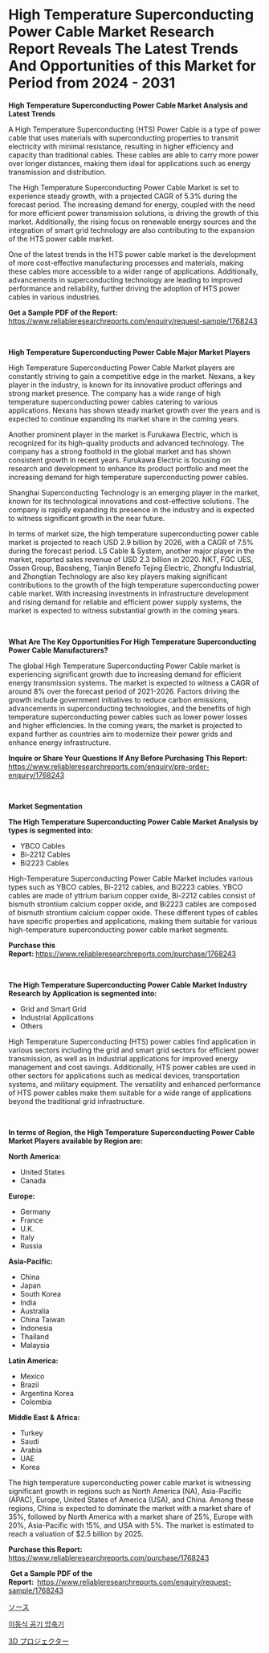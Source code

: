 <p><h1>High Temperature Superconducting Power Cable Market Research Report Reveals The Latest Trends And Opportunities of this Market for Period from 2024 - 2031</h1></p><p><strong>High Temperature Superconducting Power Cable Market Analysis and Latest Trends</strong></p>
<p><p>A High Temperature Superconducting (HTS) Power Cable is a type of power cable that uses materials with superconducting properties to transmit electricity with minimal resistance, resulting in higher efficiency and capacity than traditional cables. These cables are able to carry more power over longer distances, making them ideal for applications such as energy transmission and distribution.</p><p>The High Temperature Superconducting Power Cable Market is set to experience steady growth, with a projected CAGR of 5.3% during the forecast period. The increasing demand for energy, coupled with the need for more efficient power transmission solutions, is driving the growth of this market. Additionally, the rising focus on renewable energy sources and the integration of smart grid technology are also contributing to the expansion of the HTS power cable market.</p><p>One of the latest trends in the HTS power cable market is the development of more cost-effective manufacturing processes and materials, making these cables more accessible to a wider range of applications. Additionally, advancements in superconducting technology are leading to improved performance and reliability, further driving the adoption of HTS power cables in various industries.</p></p>
<p><strong>Get a Sample PDF of the Report:&nbsp;</strong> <a href="https://www.reliableresearchreports.com/enquiry/request-sample/1768243">https://www.reliableresearchreports.com/enquiry/request-sample/1768243</a></p>
<p>&nbsp;</p>
<p><strong>High Temperature Superconducting Power Cable Major Market Players</strong></p>
<p><p>High Temperature Superconducting Power Cable Market players are constantly striving to gain a competitive edge in the market. Nexans, a key player in the industry, is known for its innovative product offerings and strong market presence. The company has a wide range of high temperature superconducting power cables catering to various applications. Nexans has shown steady market growth over the years and is expected to continue expanding its market share in the coming years.</p><p>Another prominent player in the market is Furukawa Electric, which is recognized for its high-quality products and advanced technology. The company has a strong foothold in the global market and has shown consistent growth in recent years. Furukawa Electric is focusing on research and development to enhance its product portfolio and meet the increasing demand for high temperature superconducting power cables.</p><p>Shanghai Superconducting Technology is an emerging player in the market, known for its technological innovations and cost-effective solutions. The company is rapidly expanding its presence in the industry and is expected to witness significant growth in the near future.</p><p>In terms of market size, the high temperature superconducting power cable market is projected to reach USD 2.9 billion by 2026, with a CAGR of 7.5% during the forecast period. LS Cable & System, another major player in the market, reported sales revenue of USD 2.3 billion in 2020. NKT, FGC UES, Ossen Group, Baosheng, Tianjin Benefo Tejing Electric, Zhongfu Industrial, and Zhongtian Technology are also key players making significant contributions to the growth of the high temperature superconducting power cable market. With increasing investments in infrastructure development and rising demand for reliable and efficient power supply systems, the market is expected to witness substantial growth in the coming years.</p></p>
<p>&nbsp;</p>
<p><strong>What Are The Key Opportunities For High Temperature Superconducting Power Cable Manufacturers?</strong></p>
<p><p>The global High Temperature Superconducting Power Cable market is experiencing significant growth due to increasing demand for efficient energy transmission systems. The market is expected to witness a CAGR of around 8% over the forecast period of 2021-2026. Factors driving the growth include government initiatives to reduce carbon emissions, advancements in superconducting technologies, and the benefits of high temperature superconducting power cables such as lower power losses and higher efficiencies. In the coming years, the market is projected to expand further as countries aim to modernize their power grids and enhance energy infrastructure.</p></p>
<p><strong>Inquire or Share Your Questions If Any Before Purchasing This Report:</strong> <a href="https://www.reliableresearchreports.com/enquiry/pre-order-enquiry/1768243">https://www.reliableresearchreports.com/enquiry/pre-order-enquiry/1768243</a></p>
<p>&nbsp;</p>
<p><strong>Market Segmentation</strong></p>
<p><strong>The High Temperature Superconducting Power Cable Market Analysis by types is segmented into:</strong></p>
<p><ul><li>YBCO Cables</li><li>Bi-2212 Cables</li><li>Bi2223 Cables</li></ul></p>
<p><p>High-Temperature Superconducting Power Cable Market includes various types such as YBCO cables, Bi-2212 cables, and Bi2223 cables. YBCO cables are made of yttrium barium copper oxide, Bi-2212 cables consist of bismuth strontium calcium copper oxide, and Bi2223 cables are composed of bismuth strontium calcium copper oxide. These different types of cables have specific properties and applications, making them suitable for various high-temperature superconducting power cable market segments.</p></p>
<p><strong>Purchase this Report:&nbsp;</strong><a href="https://www.reliableresearchreports.com/purchase/1768243">https://www.reliableresearchreports.com/purchase/1768243</a></p>
<p>&nbsp;</p>
<p><strong>The High Temperature Superconducting Power Cable Market Industry Research by Application is segmented into:</strong></p>
<p><ul><li>Grid and Smart Grid</li><li>Industrial Applications</li><li>Others</li></ul></p>
<p><p>High Temperature Superconducting (HTS) power cables find application in various sectors including the grid and smart grid sectors for efficient power transmission, as well as in industrial applications for improved energy management and cost savings. Additionally, HTS power cables are used in other sectors for applications such as medical devices, transportation systems, and military equipment. The versatility and enhanced performance of HTS power cables make them suitable for a wide range of applications beyond the traditional grid infrastructure.</p></p>
<p>&nbsp;</p>
<p><strong>In terms of Region, the High Temperature Superconducting Power Cable Market Players available by Region are:</strong></p>
<p>
    <p> <strong> North America: </strong>
        <ul>
            <li>United States</li>
            <li>Canada</li>
        </ul>
        </p> 
    <p> <strong> Europe: </strong>
        <ul>
            <li>Germany</li>
            <li>France</li>
            <li>U.K.</li>
            <li>Italy</li>
            <li>Russia</li>
        </ul>
        </p> 
    <p> <strong> Asia-Pacific: </strong>
        <ul>
            <li>China</li>
            <li>Japan</li>
            <li>South Korea</li>
            <li>India</li>
            <li>Australia</li>
            <li>China Taiwan</li>
            <li>Indonesia</li>
            <li>Thailand</li>
            <li>Malaysia</li>
        </ul>
        </p> 
    <p> <strong> Latin America: </strong>
        <ul>
            <li>Mexico</li>
            <li>Brazil</li>
            <li>Argentina Korea</li>
            <li>Colombia</li>
        </ul>
        </p> 
    <p> <strong> Middle East & Africa: </strong>
        <ul>
            <li>Turkey</li>
            <li>Saudi</li>
            <li>Arabia</li>
            <li>UAE</li>
            <li>Korea</li>
        </ul>
    </p>
    </p>
<p><p>The high temperature superconducting power cable market is witnessing significant growth in regions such as North America (NA), Asia-Pacific (APAC), Europe, United States of America (USA), and China. Among these regions, China is expected to dominate the market with a market share of 35%, followed by North America with a market share of 25%, Europe with 20%, Asia-Pacific with 15%, and USA with 5%. The market is estimated to reach a valuation of $2.5 billion by 2025.</p></p>
<p><strong>Purchase this Report: </strong><a href="https://www.reliableresearchreports.com/purchase/1768243">https://www.reliableresearchreports.com/purchase/1768243</a></p>
<p>&nbsp;<strong>Get a Sample PDF of the Report:&nbsp;&nbsp;</strong><a href="https://www.reliableresearchreports.com/enquiry/request-sample/1768243">https://www.reliableresearchreports.com/enquiry/request-sample/1768243</a></p>
<p><strong></strong></p>
<p><p><a href="https://github.com/Calvi3ynJerde867/Market-Research-Report-List-1/blob/main/510605416780.md">ソース</a></p><p><a href="https://github.com/RichardLueilwitz787/Market-Research-Report-List-1/blob/main/696852615744.md">이동식 공기 압축기</a></p><p><a href="https://github.com/JacksonWiza1924/Market-Research-Report-List-1/blob/main/853299116781.md">3D プロジェクター</a></p></p>